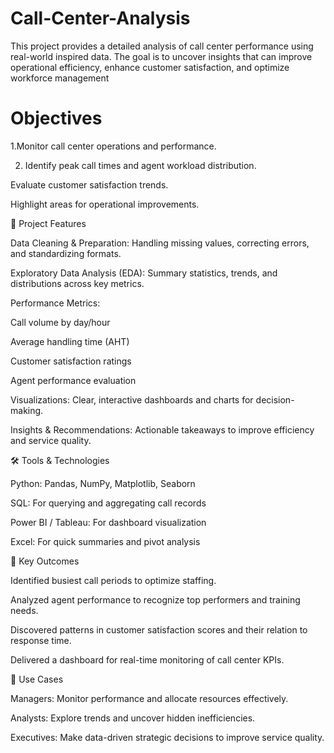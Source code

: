 # Call-Center-Analysis
This project provides a detailed analysis of call center performance using real-world inspired data. The goal is to uncover insights that can improve operational efficiency, enhance customer satisfaction, and optimize workforce management



# Objectives

1.Monitor call center operations and performance.

2. Identify peak call times and agent workload distribution.

Evaluate customer satisfaction trends.

Highlight areas for operational improvements.

📂 Project Features

Data Cleaning & Preparation: Handling missing values, correcting errors, and standardizing formats.

Exploratory Data Analysis (EDA): Summary statistics, trends, and distributions across key metrics.

Performance Metrics:

Call volume by day/hour

Average handling time (AHT)

Customer satisfaction ratings

Agent performance evaluation

Visualizations: Clear, interactive dashboards and charts for decision-making.

Insights & Recommendations: Actionable takeaways to improve efficiency and service quality.

🛠️ Tools & Technologies

Python: Pandas, NumPy, Matplotlib, Seaborn

SQL: For querying and aggregating call records

Power BI / Tableau: For dashboard visualization

Excel: For quick summaries and pivot analysis

📌 Key Outcomes

Identified busiest call periods to optimize staffing.

Analyzed agent performance to recognize top performers and training needs.

Discovered patterns in customer satisfaction scores and their relation to response time.

Delivered a dashboard for real-time monitoring of call center KPIs.

🚀 Use Cases

Managers: Monitor performance and allocate resources effectively.

Analysts: Explore trends and uncover hidden inefficiencies.

Executives: Make data-driven strategic decisions to improve service quality.

